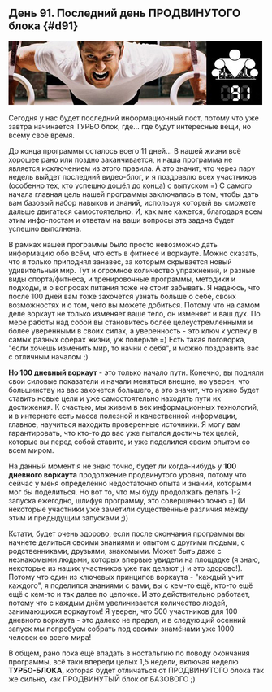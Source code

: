 ## День 91. Последний день ПРОДВИНУТОГО блока {#d91}

![](src/img/91.jpg)

Сегодня у нас будет последний информационный пост, потому что уже завтра начинается ТУРБО блок, где… где будут интересные вещи, но всему свое время. 

До конца программы осталось всего 11 дней... В нашей жизни всё хорошее рано или поздно заканчивается, и наша программа не является исключением из этого правила. А это значит, что через пару недель выйдет последний видео-блог, и я поздравлю всех участников (особенно тех, кто успешно дошёл до конца) с выпуском =) С самого начала главная цель нашей программы заключалась в том, чтобы дать вам базовый набор навыков и знаний, используя который вы сможете дальше двигаться самостоятельно. И, как мне кажется, благодаря всем этим инфо-постам и ответам на ваши вопросы эта задача будет успешно выполнена. 

В рамках нашей программы было просто невозможно дать информацию обо всём, что есть в фитнесе и воркауте. Можно сказать, что я только приподнял занавес, за которым скрывается новый удивительный мир. Тут и огромное количество упражнений, и разные виды спорта/фитнеса, и тренировочные программы, методики и подходы, и о вопросах питания тоже не стоит забывать. Я надеюсь, что после 100 дней вам тоже захочется узнать больше о себе, своих возможностях и о том, чего вы можете добиться. Потому что на самом деле воркаут не только изменяет ваше тело, он изменяет и ваш дух. По мере работы над собой вы становитесь более целеустремленными и более уверенными в своих силах, а уверенность - это ключ к успеху в самых разных сферах жизни, уж поверьте =) Есть такая поговорка, "если хочешь изменить мир, то начни с себя", и можно поздравить вас с отличным началом ;) 

**Но 100 дневный воркаут** - это только начало пути. Конечно, вы подняли свои силовые показатели и начали меняться внешне, но уверен, что большинству из вас захочется большего, а это значит, что нужно будет ставить новые цели и уже самостоятельно находить пути их достижения. К счастью, мы живем в век информационных технологий, и в интернете есть масса полезной и качественной информации, главное, научиться находить проверенные источники. Я могу вам гарантировать, что кто-то до вас уже пытался достичь тех целей, которые вы перед собой ставите, и уже поделился своим опытом со всем миром. 

На данный момент я не знаю точно, будет ли когда-нибудь у **100 дневного воркаута** продолжение продвинутого уровня, потому что сейчас у меня определенно недостаточно опыта и знаний, которыми мог бы поделиться. Но вот то, что мы буду продолжать делать 1-2 запуска ежегодно, шлифуя программу, это совершенно точно =) (И некоторые участники уже заметили существенные различия между этим и предыдущим запусками ;)) 

Кстати, будет очень здорово, если после окончания программы вы начнете делиться своими знаниями и опытом с другими людьми, с родственниками, друзьями, знакомыми. Может быть даже с незнакомыми людьми, которых впервые увидели на площадке (я знаю, некоторые из наших участников уже так делают ;) и это здорово!). Потому что один из ключевых принципов воркаута - "каждый учит каждого", я поделился знаниями с вами, вы с кем-то ещё, кто-то ещё ещё с кем-то и так далее по цепочке. И это действительно работает, потому что с каждым днём увеличивается количество людей, занимающихся воркаутом! Я уверен, что 500 участников для 100 дневного воркаута - это далеко не предел, и в следующий осенний запуск мы попробуем собрать под своими знамёнами уже 1000 человек со всего мира! 

В общем, рано пока ещё впадать в ностальгию по поводу окончания программы, всё таки впереди целых 1,5 недели, включая неделю **ТУРБО-БЛОКА**, которая будет отличаться от ПРОДВИНУТОГО блока так же сильно, как ПРОДВИНУТЫЙ блок от БАЗОВОГО ;) 

